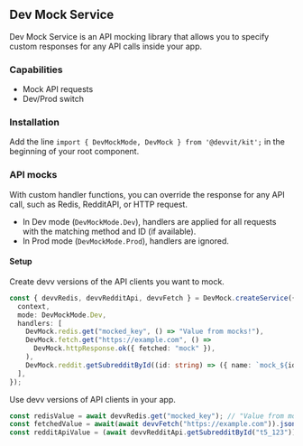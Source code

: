 ## Dev Mock Service

Dev Mock Service is an API mocking library that allows you to specify
custom responses for any API calls inside your app.

### Capabilities

- Mock API requests
- Dev/Prod switch

### Installation

Add the line `import { DevMockMode, DevMock } from '@devvit/kit';` in the beginning of your root component.

### API mocks

With custom handler functions, you can override the response for any API call, such as
Redis, RedditAPI, or HTTP request.

- In Dev mode (`DevMockMode.Dev`), handlers are applied for all requests with the matching method and ID (if available).
- In Prod mode (`DevMockMode.Prod`), handlers are ignored.

#### Setup

Create devv versions of the API clients you want to mock.

```typescript
const { devvRedis, devvRedditApi, devvFetch } = DevMock.createService({
  context,
  mode: DevMockMode.Dev,
  handlers: [
    DevMock.redis.get("mocked_key", () => "Value from mocks!"),
    DevMock.fetch.get("https://example.com", () =>
      DevMock.httpResponse.ok({ fetched: "mock" }),
    ),
    DevMock.reddit.getSubredditById((id: string) => ({ name: `mock_${id}` })),
  ],
});
```

Use devv versions of API clients in your app.

```typescript
const redisValue = await devvRedis.get("mocked_key"); // "Value from mocks!"
const fetchedValue = await(await devvFetch("https://example.com")).json(); // {fetched: "mock"}
const redditApiValue = (await devvRedditApi.getSubredditById("t5_123")).name; // "mock_t5_123"
```
